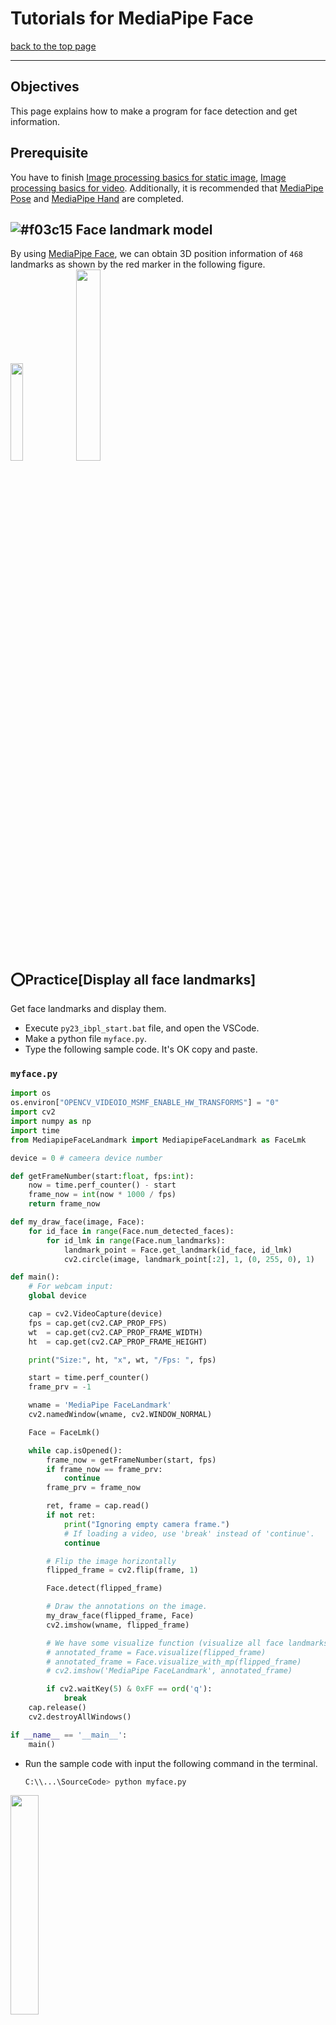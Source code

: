 # Tutorials for MediaPipe Face

[back to the top page](../README.md)

---

## Objectives
This page explains how to make a program for face detection and get information.

## Prerequisite
You have to finish [Image processing basics for static image](../image_processing/basics_image.md), [Image processing basics for video](../image_processing/basics_video.md). Additionally, it is recommended that [MediaPipe Pose](../mediapipe/pose.md) and [MediaPipe Hand](../mediapipe/hand.md) are completed.


## ![#f03c15](https://via.placeholder.com/15/f03c15/000000?text=+) Face landmark model
By using [MediaPipe Face](https://developers.google.com/mediapipe/solutions/vision/face_landmarker#get_started), we can obtain 3D position information of `468` landmarks as shown by the red marker in the following figure.<br>
<image src="../image/face_mesh_android_gpu.gif" width="20%" height="20%">
  <image src="https://developers.google.com/static/mediapipe/images/solutions/face_landmarker_keypoints.png" width="28%" height="28%"><br>

## :o:Practice[Display all face landmarks]
  Get face landmarks and display them.
  - Execute `py23_ibpl_start.bat` file, and open the VSCode.
  - Make a python file `myface.py`.
  - Type the following sample code. It's OK copy and paste.

### `myface.py`
```python
import os
os.environ["OPENCV_VIDEOIO_MSMF_ENABLE_HW_TRANSFORMS"] = "0"
import cv2
import numpy as np
import time
from MediapipeFaceLandmark import MediapipeFaceLandmark as FaceLmk

device = 0 # cameera device number

def getFrameNumber(start:float, fps:int):
    now = time.perf_counter() - start
    frame_now = int(now * 1000 / fps)
    return frame_now

def my_draw_face(image, Face):
    for id_face in range(Face.num_detected_faces):
        for id_lmk in range(Face.num_landmarks):
            landmark_point = Face.get_landmark(id_face, id_lmk)
            cv2.circle(image, landmark_point[:2], 1, (0, 255, 0), 1)

def main():
    # For webcam input:
    global device

    cap = cv2.VideoCapture(device)
    fps = cap.get(cv2.CAP_PROP_FPS)
    wt  = cap.get(cv2.CAP_PROP_FRAME_WIDTH)
    ht  = cap.get(cv2.CAP_PROP_FRAME_HEIGHT)

    print("Size:", ht, "x", wt, "/Fps: ", fps)

    start = time.perf_counter()
    frame_prv = -1

    wname = 'MediaPipe FaceLandmark'
    cv2.namedWindow(wname, cv2.WINDOW_NORMAL)

    Face = FaceLmk()

    while cap.isOpened():
        frame_now = getFrameNumber(start, fps)
        if frame_now == frame_prv:
            continue
        frame_prv = frame_now

        ret, frame = cap.read()
        if not ret:
            print("Ignoring empty camera frame.")
            # If loading a video, use 'break' instead of 'continue'.
            continue

        # Flip the image horizontally
        flipped_frame = cv2.flip(frame, 1)

        Face.detect(flipped_frame)

        # Draw the annotations on the image.
        my_draw_face(flipped_frame, Face)
        cv2.imshow(wname, flipped_frame)

        # We have some visualize function (visualize all face landmarks)
        # annotated_frame = Face.visualize(flipped_frame)
        # annotated_frame = Face.visualize_with_mp(flipped_frame)
        # cv2.imshow('MediaPipe FaceLandmark', annotated_frame)

        if cv2.waitKey(5) & 0xFF == ord('q'):
            break
    cap.release()
    cv2.destroyAllWindows()

if __name__ == '__main__':
    main()
```
  - Run the sample code with input the following command in the terminal.
    ```sh
    C:\\...\SourceCode> python myface.py
    ```
  <image src="../image/myface.jpg" width="30%" height="30%"><br>
  - If you want to stop this program, press `q` key while the preview window is active.

### How to refer all the landmarks stored in the list
- Draw by referring to all the landmarks of the all detected faces by the following code.
    ```python
    def my_draw_face(image, Face):
        for id_face in range(Face.num_detected_faces):
            for id_lmk in range(Face.num_landmarks):
                landmark_point = Face.get_landmark(id_face, id_lmk)
                cv2.circle(image, landmark_point[:2], 1, (0, 255, 0), 1)
    ```

## :o:Exercise[Face1]
- Calculate the center of gravity of all face landmarks, and draw red circle.<br>
    <image src="../image/q1_face.png" width="30%" height="30%"><br>
### hint
- [Exercise[Pose2]](pose.md##:o:Exercise[Pose2])
- Write text on the cog point
    ```python
    txt = '({:d}, {:d})'.format(cog_point[0], cog_point[1])
    cog_point_for_text = (cog_point[0]-20, cog_point[1]-20)
    cv2.putText(image, org=cog_point_for_text, text=txt, fontFace=cv2.FONT_HERSHEY_SIMPLEX, fontScale=1, color=(0, 0, 255), thickness=2, lineType=cv2.LINE_4)
    ```

---

[back to the top page](../README.md)
